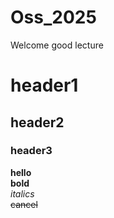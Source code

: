 # Oss_2025
Welcome
good lecture

# header1
## header2
### header3

**hello**<br>
__bold__<br>
_italics_<br>
~~cancel~~<br>
